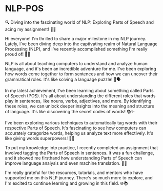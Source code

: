 # NLP-POS

🔍 Diving into the fascinating world of NLP: Exploring Parts of Speech and acing my assignment! 📝💡

Hi everyone! I'm thrilled to share a major milestone in my NLP journey. Lately, I've been diving deep into the captivating realm of Natural Language Processing (NLP), and I've recently accomplished something I'm really proud of! 🌟🚀

NLP is all about teaching computers to understand and analyze human language, and it's been an incredible adventure for me. I've been exploring how words come together to form sentences and how we can uncover their grammatical roles. It's like solving a language puzzle! 🤖🗣️

In my latest achievement, I've been learning about something called Parts of Speech (POS). It's all about understanding the different roles that words play in sentences, like nouns, verbs, adjectives, and more. By identifying these roles, we can unlock deeper insights into the meaning and structure of language. It's like discovering the secret codes of words! 📚✨

I've been exploring various techniques to automatically tag words with their respective Parts of Speech. It's fascinating to see how computers can accurately categorize words, helping us analyze text more effectively. It's like giving words superpowers! 🌟📖

To put my knowledge into practice, I recently completed an assignment that involved tagging the Parts of Speech in sentences. It was a fun challenge, and it showed me firsthand how understanding Parts of Speech can improve language analysis and even machine translation. 🚀💬

I'm really grateful for the resources, tutorials, and mentors who have supported me on this NLP journey. There's so much more to explore, and I'm excited to continue learning and growing in this field. 🌐📚
